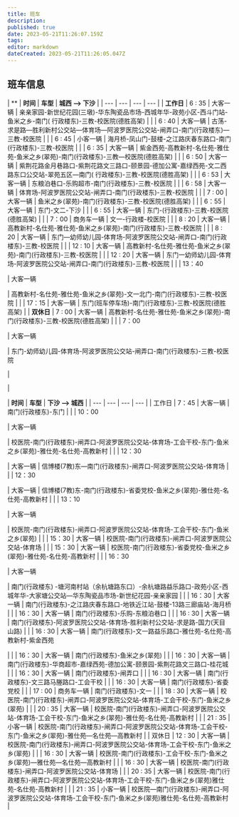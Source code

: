 ```yaml
---
title: 班车
description: 
published: true
date: 2023-05-21T11:26:07.159Z
tags: 
editor: markdown
dateCreated: 2023-05-21T11:26:05.047Z
---
```


## 班车信息

| **
| **时间** | **车型** | **城西 --> 下沙** |
| --- | --- | --- | --- |
| **工作日** | 6 : 35 | 大客一辆 | 亲亲家园-新世纪花园(三墩)-华东陶瓷品市场-西城年华-政苑小区-西斗门站-鱼米之乡-南门(
行政楼东)-三教-校医院(德胜高架) |
| | 6 : 40 | 大客一辆 | 古荡-求是路—胜利新村公交站—体育场—阿波罗医院公交站-闸弄口-南门(行政楼东)—三教-校医院 |
| | 6 : 45 | 小客一辆 | 海月桥-凤山门-鼓楼-之江路庆春东路口-南门(行政楼东)-三教-校医院 |
| | 6 : 35 | 大客一辆 | 紫金西苑-高教新村-名仕苑-雅仕苑-鱼米之乡(翠苑)-南门(行政楼东)-三教—校医院(德胜高架) |
| | 6 : 50 | 大客一辆 | 紫荆花路金月巷路口-紫荆花路文三路口-颐景园-德加公寓-嘉绿西苑-文二西路东口公交站-翠苑五区—南门(
行政楼东)-三教-校医院(德胜高架) |
| | 6 : 53 | 大客一辆 | 东粮泊巷口-乐购超市-南门(行政楼东)-三教-校医院 |
| | 6 : 58 | 大客一辆 | 体育场-阿波罗医院公交站-闸弄口-南门(行政楼东)-三教-校医院 |
| | 7 : 00 | 大客一辆 | 鱼米之乡(翠苑)-南门(行政楼东)-三教-校医院(德胜高架) |
| | 6：55 | 大客一辆 | 东门-文二-下沙 |
| | 6 : 55 | 大客一辆 | 东门-(行政楼东)-三教-校医院(德胜高架) |
| | 7：00 | 商务车一辆 | 文一-行政楼-校医院 |
| | 8 : 20 | 大客一辆 | 高教新村-名仕苑-雅仕苑-鱼米之乡(翠苑)-南门(行政楼东)-三教-校医院 |
| | 8 : 20 | 大客一辆 | 东门—幼师幼儿园-体育场-阿波罗医院公交站-闸弄口-南门(行政楼东)-三教-校医院 |
| | 12 : 10 | 大客一辆 | 高教新村-名仕苑-雅仕苑-鱼米之乡(翠苑)-南门(行政楼东)-三教-校医院 |
| | 12 : 20 | 大客一辆 | 东门一幼师幼儿园-体育场-阿波罗医院公交站-闸弄口-南门(行政楼东)-三教-校医院 |
| | 13：40

| 大客一辆

| 高教新村-名仕苑-雅仕苑-鱼米之乡(翠苑)-文一北门-南门(行政楼东)-三教-校医院 |
| | 17：15 | 大客一辆 | 东门(班车停车场)-南门(行政楼东)-三教-校医院(德胜高架) |
| **双休日** | 7 : 00 | 大客一辆 | 高教新村-名仕苑-雅仕苑-鱼米之乡(翠苑)-南门(行政楼东)-三教-校医院(德胜高架) |
| | 7：00

| 大客一辆

| 东门-幼师幼儿园-体育场-阿波罗医院公交站-闸弄口-南门(行政楼东)-三教-校医院

|

| 

| **时间** | **车型** | **下沙 --> 城西** |
| --- | --- | --- | --- |
| 工作日 | 7：45 | 大客一辆 | 南门(行政楼东)-东门 |
| | 10：00

| 大客一辆

| 校医院-南门(行政楼东)-闸弄口-阿波罗医院公交站-体育场-工会干校-东门-鱼米之乡(翠苑)-雅仕苑-名仕苑-高教新村 |
| | 12：30

| 大客一辆 | 信博楼(7教)东—南门(行政楼东)-闸弄口-阿波罗医院公交站-体育场 |
| | 12：30

| 大客一辆 | 信博楼(7教)东-南门(行政楼东)-省委党校-鱼米之乡(翠苑)-雅仕苑-名仕苑-高教新村 |
| | 13：10

| 大客一辆

| 校医院-南门(行政楼东)-闸弄口-阿波罗医院公交站-体育场-工会干校-东门-鱼米之乡(翠苑) |
| | 15：30 | 大客一辆 | 校医院-南门(行政楼东)-闸弄口-阿波罗医院公交站-体育场 |
| | 15：30 | 大客一辆 | 校医院-南门(行政楼东)-省委党校-鱼米之乡(翠苑)-雅仕苑-名仕苑-高教新村 |
| | 16：30

| 大客一辆

| 南门(行政楼东)
-塘河南村站（余杭塘路东口）-余杭塘路益乐路口-政苑小区-西城年华-大家塘公交站—华东陶瓷品市场-新世纪花园-亲亲家园 |
| | 16：30 | 大客一辆 | 南门(行政楼东)-之江路庆春东路口-地铁近江站-鼓楼-13路三廊庙站-海月桥 |
| | 16：30 | 大客一辆 | 南门(行政楼东)-乐购-东粮泊巷口 |
| | 16 : 30 | 大客一辆 | 南门(行政楼东)-阿波罗医院公交站-体育场-胜利新村公交站-求是路-国力(天目山路) |
| | 16 : 30 | 大客一辆 | 南门(行政楼东)-文一路益乐路口-雅仕苑-名仕苑-高教新村-紫金西苑

|
|  | 16：30 | 大客一辆 | 南门(行政楼东)-鱼米之乡(翠苑) |
|  | 16：30 | 大客一辆 | 南门(行政楼东)-华商超市-嘉绿西苑-德加公寓-颐景园-紫荆花路文三路口-桂花城 |
|  | 16：30 | 大客一辆 | 南门(行政楼东)-闸弄口 |
|  | 16 : 30 | 大客一辆 | 南门(行政楼东)-文三路马塍路口-工会干校 |
|  | 16 : 30 | 大客一辆 | 南门(行政楼东)-省委党校 |
|  | 17 : 00 | 商务车一辆 | 南门(行政楼东)-文一 |
|  | 18 : 30 | 大客一辆 | 校医院-南门(行政楼东)-闸弄口-阿波罗医院公交站-体育场-工会干校-东门-鱼米之乡(翠苑) |
|  | 20 : 35 | 大客一辆 | 校医院-南门(行政楼东)-闸弄口-阿波罗医院公交站-体育场-工会干校-东门-鱼米之乡(翠苑)-雅仕苑-名仕苑-高教新村 |
|  | 21 : 35 | 小客一辆 | 校医院-南门(行政楼东)-闸弄口-阿波罗医院公交站-体育场-工会干校-东门-鱼米之乡(翠苑)-雅仕苑—名仕苑—高教新村 |
| 双休日 | 12 : 30 | 大客一辆 | 校医院-南门(行政楼东)-闸弄口-阿波罗医院公交站-体育场-工会干校-东门-鱼米之乡(翠苑) |
|  | 16 : 30 | 大客一辆 | 校医院-南门(行政楼东)-工会干校-东门-鱼米之乡(翠苑)—雅仕苑—名仕苑—高教新村 |
|  | 16 : 30 | 大客一辆 | 校医院-南门(行政楼东)-闸弄口-阿波罗医院公交站-体育场 |
|  | 20 : 35 | 大客一辆 | 校医院-南门(行政楼东)-闸弄口-阿波罗医院公交站-体育场-工会干校-东门-鱼米之乡(翠苑)雅仕苑-名仕苑-高教新村 |
|  | 21 : 35 | 小客一辆 | 校医院—南门(行政楼东)-闸弄口-阿波罗医院公交站-体育场-工会干校-东门-鱼米之乡(翠苑)雅仕苑-名仕苑-高教新村 |



